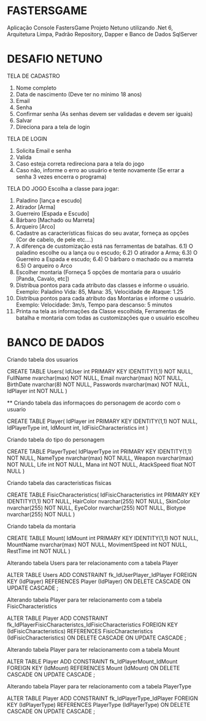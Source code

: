 # FASTERSGAME
Aplicação Console FastersGame Projeto Netuno utilizando .Net 6, Arquitetura Limpa, Padrão Repository, Dapper e Banco de Dados SqlServer

# DESAFIO NETUNO
TELA DE CADASTRO
1) Nome completo
2) Data de nascimento (Deve ter no mínimo 18 anos)
3) Email
4) Senha 
5) Confirmar senha (As senhas devem ser validadas e devem ser iguais)
6) Salvar
7) Direciona para a tela de login

TELA DE LOGIN
1) Solicita Email e senha
2) Valida
3) Caso esteja correta redireciona para a tela do jogo
4) Caso não, informe o erro ao usuário e tente novamente (Se errar a senha 3 vezes encerra o 
programa)

TELA DO JOGO
Escolha a classe para jogar:
1) Paladino [lança e escudo]
2) Atirador [Arma]
3) Guerreiro [Espada e Escudo]
4) Bárbaro [Machado ou Marreta]
4) Arqueiro [Arco]
5) Cadastre as características físicas do seu avatar, forneça as opções (Cor de cabelo, de pele etc....)
6) A diferença de customização está nas ferramentas de batalhas. 
6.1) O paladino escolhe ou a lança ou o escudo;
6.2) O atirador a Arma;
6.3) O Guerreiro a Espada e escudo; 
6.4) O bárbaro o machado ou a marreta 
6.5) O arqueiro o Arco
7) Escolher montaria (Forneça 5 opções de montaria para o usuário [Panda, Cavalo, etc])
8) Distribua pontos para cada atributo das classes e informe o usuário. Exemplo: Paladino Vida: 85, 
Mana: 35, Velocidade de Ataque: 1.25
9) Distribua pontos para cada atributo das Montarias e informe o usuário. Exemplo: Velocidade: 
3m/s, Tempo para descanso: 5 minutos
10) Printa na tela as informações da Classe escolhida, Ferramentas de batalha e montaria com 
todas as customizações que o usuário escolheu

# BANCO DE DADOS
<p>Criando tabela dos usuarios<p>
CREATE TABLE Users(
	IdUser int PRIMARY KEY IDENTITY(1,1) NOT NULL,
	FullName nvarchar(max) NOT NULL,
	Email nvarchar(max) NOT NULL,
	BirthDate nvarchar(8) NOT NULL,
	Passwords nvarchar(max) NOT NULL,
	IdPlayer int NOT NULL
)
	
 <p> ** Criando tabela das informaçoes do personagem de acordo com o usuario<p>
CREATE TABLE Player(
	IdPlayer int PRIMARY KEY IDENTITY(1,1) NOT NULL,
	IdPlayerType int,
	IdMount int,
	IdFisicCharacteristics int
)

<p>Criando tabela do tipo do personagem<p>
CREATE TABLE PlayerType(
	IdPlayerType int PRIMARY KEY IDENTITY(1,1) NOT NULL,
	NameType nvarchar(max) NOT NULL,
	Weapon nvarchar(max) NOT NULL,
	Life int NOT NULL,
	Mana int NOT NULL,
	AtackSpeed float NOT NULL
)

<p>Criando tabela das caracteristicas fisicas<p>
CREATE TABLE FisicCharacteristics(
	IdFisicCharacteristics int PRIMARY KEY IDENTITY(1,1) NOT NULL,
	HairColor nvarchar(255) NOT NULL,
	SkinColor nvarchar(255) NOT NULL,
	EyeColor nvarchar(255) NOT NULL,
	Biotype nvarchar(255) NOT NULL
)

<p>Criando tabela da montaria<p>
CREATE TABLE Mount(
	IdMount int PRIMARY KEY IDENTITY(1,1) NOT NULL,
	MountName nvarchar(max) NOT NULL,
	MovimentSpeed int NOT NULL,
	RestTime int NOT NULL
)

<p>Alterando tabela Users para ter relacionamento com a tabela Player<p>
ALTER TABLE Users
   ADD CONSTRAINT fk_IdUserPlayer_IdPlayer FOREIGN KEY (IdPlayer)
      REFERENCES Player (IdPlayer)
      ON DELETE CASCADE
      ON UPDATE CASCADE
;

<p>Alterando tabela Player para ter relacionamento com a tabela FisicCharacteristics<p>
ALTER TABLE Player
   ADD CONSTRAINT fk_IdPlayerFisicCharacteristcs_IdFisicCharacteristics FOREIGN KEY (IdFisicCharacteristics)
      REFERENCES FisicCharacteristics (IdFisicCharacteristics)
      ON DELETE CASCADE
      ON UPDATE CASCADE
;

<p>Alterando tabela Player para ter relacionamento com a tabela Mount<p>
ALTER TABLE Player
   ADD CONSTRAINT fk_IdPlayerMount_IdMount FOREIGN KEY (IdMount)
      REFERENCES Mount (IdMount)
      ON DELETE CASCADE
      ON UPDATE CASCADE
;

<p>Alterando tabela Player para ter relacionamento com a tabela PlayerType<p>
ALTER TABLE Player
   ADD CONSTRAINT fk_IdPlayerType_IdPlayer FOREIGN KEY (IdPlayerType)
      REFERENCES PlayerType (IdPlayerType)
      ON DELETE CASCADE
      ON UPDATE CASCADE
;
